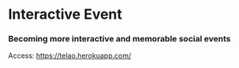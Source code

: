 # Interactive Event

### Becoming more interactive and memorable social events

Access: https://telao.herokuapp.com/
